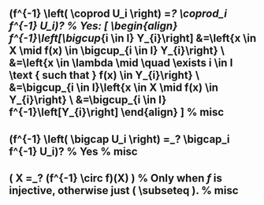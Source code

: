 
\(f^{-1} \left( \coprod U_i \right) =_? \coprod_i f^{-1} U_i\)?
%
Yes:
\[
\begin{align}
f^{-1}\left[\bigcup_{i \in I} Y_{i}\right] &=\left\{x \in X \mid f(x) \in \bigcup_{i \in I} Y_{i}\right\} \\
&=\left\{x \in \lambda \mid \quad \exists i \in I \text { such that } f(x) \in Y_{i}\right\} \\
&=\bigcup_{i \in I}\left\{x \in X \mid f(x) \in Y_{i}\right\} \\
&=\bigcup_{i \in I} f^{-1}\left[Y_{i}\right]
\end{align}
\]
%
misc
---

\(f^{-1} \left( \bigcap U_i \right) =_? \bigcap_i f^{-1} U_i\)?
%
Yes
%
misc
---


\( X =_? (f^{-1} \circ f)(X) \)
%
Only when $f$ is injective, otherwise just \( \subseteq \).
%
misc
---

